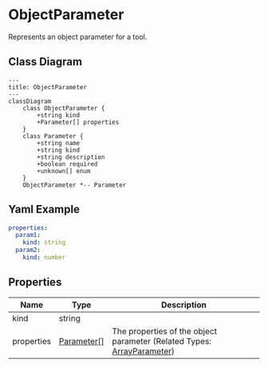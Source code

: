 # ObjectParameter

Represents an object parameter for a tool.

## Class Diagram

```mermaid
---
title: ObjectParameter
---
classDiagram
    class ObjectParameter {
        +string kind
        +Parameter[] properties
    }
    class Parameter {
        +string name
        +string kind
        +string description
        +boolean required
        +unknown[] enum
    }
    ObjectParameter *-- Parameter
```

## Yaml Example

```yaml
properties:
  param1:
    kind: string
  param2:
    kind: number

```

## Properties

| Name | Type | Description |
| ---- | ---- | ----------- |
| kind | string |   |
| properties | [Parameter[]](Parameter.md) | The properties of the object parameter (Related Types: [ArrayParameter](ArrayParameter.md)) |
